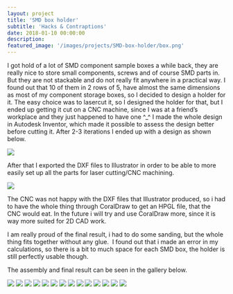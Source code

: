 ```yaml
---
layout: project
title: 'SMD box holder'
subtitle: 'Hacks & Contraptions'
date: 2018-01-10 00:00:00
description: 
featured_image: '/images/projects/SMD-box-holder/box.png'
---
```


I got hold of a lot of SMD component sample boxes a while back, they are really nice to store small components, screws and of course SMD parts in.
But they are not stackable and do not really fit anywhere in a practical way. I found out that 10 of them in 2 rows of 5, have almost the same dimensions as most of my component storage boxes, so I decided to design a holder for it. The easy choice was to lasercut it, so I designed the holder for that, but I ended up getting it cut on a CNC machine, since I was at a friend’s workplace and they just happened to have one ^_^
I made the whole design in Autodesk Inventor, which made it possible to assess the design better before cutting it. After 2-3 iterations I ended up with a design as shown below.

![](/images/projects/SMD-box-holder/box.png)

After that I exported the DXF files to Illustrator in order to be able to more easily set up all the parts for laser cutting/CNC machining.

![](/images/projects/SMD-box-holder/Kasse-pattern.png)

The CNC was not happy with the DXF files that Illustrator produced, so i had to have the whole thing through CoralDraw to get an HPGL file, that the CNC would eat. In the future i will try and use CoralDraw more, since it is way more suited for 2D CAD work.

I am really proud of the final result, i had to do some sanding, but the whole thing fits together without any glue.  I found out that i made an error in my calculations, so there is a bit to much space for each SMD box, the holder is still perfectly usable though.

The assembly and final result can be seen in the gallery below.

<div class="gallery" data-columns="4">
	<img src="/images/projects/SMD-box-holder/SMD_Box-01.jpg">
	<img src="/images/projects/SMD-box-holder/SMD_Box-02.jpg">
    <img src="/images/projects/SMD-box-holder/SMD_Box-03.jpg">
    <img src="/images/projects/SMD-box-holder/SMD_Box-04.jpg">
    <img src="/images/projects/SMD-box-holder/SMD_Box-05.jpg">
    <img src="/images/projects/SMD-box-holder/SMD_Box-06.jpg">
    <img src="/images/projects/SMD-box-holder/SMD_Box-07.jpg">
    <img src="/images/projects/SMD-box-holder/SMD_Box-08.jpg">
    <img src="/images/projects/SMD-box-holder/SMD_Box-09.jpg">
    <img src="/images/projects/SMD-box-holder/SMD_Box-10.jpg">
    <img src="/images/projects/SMD-box-holder/SMD_Box-11.jpg">
    <img src="/images/projects/SMD-box-holder/SMD_Box-12.jpg">
    <img src="/images/projects/SMD-box-holder/SMD_Box-13.jpg">
    <img src="/images/projects/SMD-box-holder/SMD_Box-14.jpg">
</div>